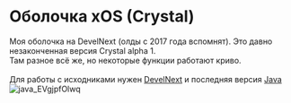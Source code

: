 # Оболочка xOS (Crystal)
Моя оболочка на DevelNext (олды с 2017 года вспомнят).
Это давно незаконченная версия Crystal alpha 1.<br>
Там разное всё же, но некоторые функции работают криво.<br><br>
Для работы с исходниками нужен <a href="http://develnext.org/ru/">DevelNext</a> и последняя версия <a href="https://java.com/ru/download/">Java</a>
![java_EVgjpfOlwq](https://user-images.githubusercontent.com/24845145/126067728-5422b1d9-3cca-4003-a5a5-a64e91f44bea.jpg)
